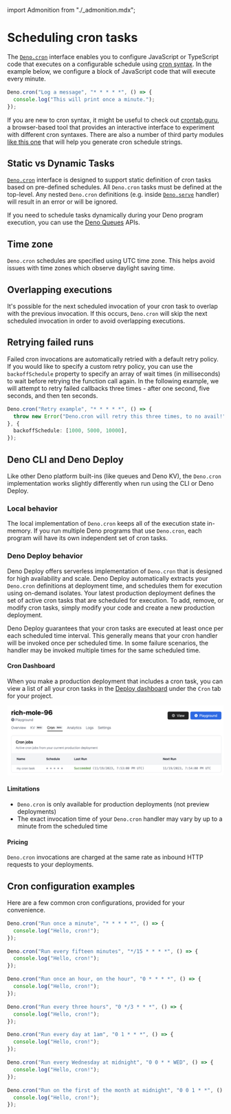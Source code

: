 import Admonition from "./_admonition.mdx";

# Scheduling cron tasks

<Admonition />

The [`Deno.cron`](https://deno.land/api?s=Deno.cron&unstable=) interface enables
you to configure JavaScript or TypeScript code that executes on a configurable
schedule using [cron syntax](https://en.wikipedia.org/wiki/Cron). In the example
below, we configure a block of JavaScript code that will execute every minute.

```ts
Deno.cron("Log a message", "* * * * *", () => {
  console.log("This will print once a minute.");
});
```

If you are new to cron syntax, it might be useful to check out
[crontab.guru](https://crontab.guru/), a browser-based tool that provides an
interactive interface to experiment with different cron syntaxes. There are also
a number of third party modules
[like this one](https://www.npmjs.com/package/cron-time-generator) that will
help you generate cron schedule strings.

## Static vs Dynamic Tasks

[`Deno.cron`](https://deno.land/api?s=Deno.cron&unstable=) interface is designed
to support static definition of cron tasks based on pre-defined schedules. All
`Deno.cron` tasks must be defined at the top-level. Any nested `Deno.cron`
definitions (e.g. inside
[`Deno.serve`](https://deno.land/api?s=Deno.serve&unstable=) handler) will
result in an error or will be ignored.

If you need to schedule tasks dynamically during your Deno program execution,
you can use the [Deno Queues](./queue_overview) APIs.

## Time zone

`Deno.cron` schedules are specified using UTC time zone. This helps avoid issues
with time zones which observe daylight saving time.

## Overlapping executions

It's possible for the next scheduled invocation of your cron task to overlap
with the previous invocation. If this occurs, `Deno.cron` will skip the next
scheduled invocation in order to avoid overlapping executions.

## Retrying failed runs

Failed cron invocations are automatically retried with a default retry policy.
If you would like to specify a custom retry policy, you can use the
`backoffSchedule` property to specify an array of wait times (in milliseconds)
to wait before retrying the function call again. In the following example, we
will attempt to retry failed callbacks three times - after one second, five
seconds, and then ten seconds.

```ts
Deno.cron("Retry example", "* * * * *", () => {
  throw new Error("Deno.cron will retry this three times, to no avail!");
}, {
  backoffSchedule: [1000, 5000, 10000],
});
```

## Deno CLI and Deno Deploy

Like other Deno platform built-ins (like queues and Deno KV), the `Deno.cron`
implementation works slightly differently when run using the CLI or Deno Deploy.

### Local behavior

The local implementation of `Deno.cron` keeps all of the execution state
in-memory. If you run multiple Deno programs that use `Deno.cron`, each program
will have its own independent set of cron tasks.

### Deno Deploy behavior

Deno Deploy offers serverless implementation of `Deno.cron` that is designed for
high availability and scale. Deno Deploy automatically extracts your `Deno.cron`
definitions at deployment time, and schedules them for execution using on-demand
isolates. Your latest production deployment defines the set of active cron tasks
that are scheduled for execution. To add, remove, or modify cron tasks, simply
modify your code and create a new production deployment.

Deno Deploy guarantees that your cron tasks are executed at least once per each
scheduled time interval. This generally means that your cron handler will be
invoked once per scheduled time. In some failure scenarios, the handler may be
invoked multiple times for the same scheduled time.

#### Cron Dashboard

When you make a production deployment that includes a cron task, you can view a
list of all your cron tasks in the
[Deploy dashboard](https://dash.deno.com/projects) under the `Cron` tab for your
project.

![a listing of cron tasks in the Deno dashboard](./images/cron-tasks.png)

#### Limitations

- `Deno.cron` is only available for production deployments (not preview
  deployments)
- The exact invocation time of your `Deno.cron` handler may vary by up to a
  minute from the scheduled time

#### Pricing

`Deno.cron` invocations are charged at the same rate as inbound HTTP requests to
your deployments.

## Cron configuration examples

Here are a few common cron configurations, provided for your convenience.

```ts title="Run once a minute"
Deno.cron("Run once a minute", "* * * * *", () => {
  console.log("Hello, cron!");
});
```

```ts title="Run every fifteen minutes"
Deno.cron("Run every fifteen minutes", "*/15 * * * *", () => {
  console.log("Hello, cron!");
});
```

```ts title="Run once an hour, on the hour"
Deno.cron("Run once an hour, on the hour", "0 * * * *", () => {
  console.log("Hello, cron!");
});
```

```ts title="Run every three hours"
Deno.cron("Run every three hours", "0 */3 * * *", () => {
  console.log("Hello, cron!");
});
```

```ts title="Run every day at 1am"
Deno.cron("Run every day at 1am", "0 1 * * *", () => {
  console.log("Hello, cron!");
});
```

```ts title="Run every Wednesday at midnight"
Deno.cron("Run every Wednesday at midnight", "0 0 * * WED", () => {
  console.log("Hello, cron!");
});
```

```ts title="Run on the first of the month at midnight"
Deno.cron("Run on the first of the month at midnight", "0 0 1 * *", () => {
  console.log("Hello, cron!");
});
```
